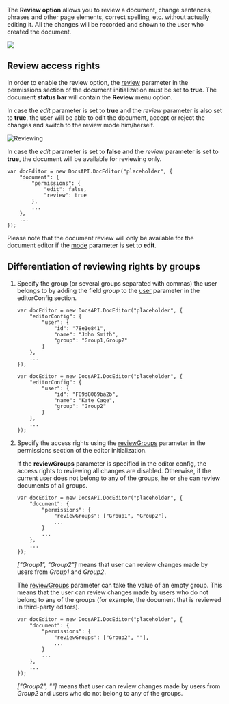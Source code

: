 The **Review option** allows you to review a document, change sentences, phrases and other page elements, correct spelling, etc. without actually editing it. All the changes will be recorded and shown to the user who created the document.

![](/editor/review.png)

## Review access rights

In order to enable the review option, the [review](/editors/config/document/permissions#review) parameter in the permissions section of the document initialization must be set to **true**. The document **status bar** will contain the **Review** menu option.

In case the *edit* parameter is set to **true** and the *review* parameter is also set to **true**, the user will be able to edit the document, accept or reject the changes and switch to the review mode him/herself.

![Reviewing](/editor/accept_reject.png)

In case the *edit* parameter is set to **false** and the *review* parameter is set to **true**, the document will be available for reviewing only.

```
var docEditor = new DocsAPI.DocEditor("placeholder", {
    "document": {
        "permissions": {
            "edit": false,
            "review": true
        },
        ...
    },
    ...
});
```

Please note that the document review will only be available for the document editor if the [mode](/editors/config/editor#mode) parameter is set to **edit**.

## Differentiation of reviewing rights by groups

1. Specify the group (or several groups separated with commas) the user belongs to by adding the field *group* to the [user](/editors/config/editor#user) parameter in the editorConfig section.

   ```
   var docEditor = new DocsAPI.DocEditor("placeholder", {
       "editorConfig": {
           "user": {
               "id": "78e1e841",
               "name": "John Smith",
               "group": "Group1,Group2"
           }
       },
       ...
   });

   var docEditor = new DocsAPI.DocEditor("placeholder", {
       "editorConfig": {
           "user": {
               "id": "F89d8069ba2b",
               "name": "Kate Cage",
               "group": "Group2"
           }
       },
       ...
   });
   ```

2. Specify the access rights using the [reviewGroups](/editors/config/document/permissions#reviewGroups) parameter in the permissions section of the editor initialization.

   If the **reviewGroups** parameter is specified in the editor config, the access rights to reviewing all changes are disabled. Otherwise, if the current user does not belong to any of the groups, he or she can review documents of all groups.

   ```
   var docEditor = new DocsAPI.DocEditor("placeholder", {
       "document": {
           "permissions": {
               "reviewGroups": ["Group1", "Group2"],
               ...
           }
           ...
       },
       ...
   });
   ```

   *\["Group1", "Group2"]* means that user can review changes made by users from *Group1* and *Group2*.

   The [reviewGroups](/editors/config/document/permissions#reviewGroups) parameter can take the value of an empty group. This means that the user can review changes made by users who do not belong to any of the groups (for example, the document that is reviewed in third-party editors).

   ```
   var docEditor = new DocsAPI.DocEditor("placeholder", {
       "document": {
           "permissions": {
               "reviewGroups": ["Group2", ""],
               ...
           }
           ...
       },
       ...
   });
   ```

   *\["Group2", ""]* means that user can review changes made by users from *Group2* and users who do not belong to any of the groups.
